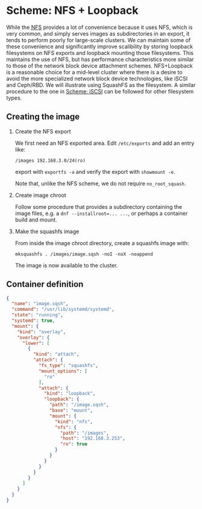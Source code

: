 # Scheme: NFS + Loopback

While the [NFS](nfs-scheme.md) provides a lot of convenience because it uses NFS, which is very common, and simply serves images as subdirectories in an export, it tends to perform poorly for large-scale clusters.  We can maintain some of these convenience and significantly improve scalibility by storing loopback filesystems on NFS exports and loopback mounting those filesystems.  This maintains the use of NFS, but has performance characteristics more similar to those of the network block device attachment schemes.  NFS+Loopback is a reasonable choice for a mid-level cluster where there is a desire to avoid the more specialized network block device technologies, like iSCSI and Ceph/RBD.  We will illustrate using SquashFS as the filesystem.  A similar procedure to the one in [Scheme: iSCSI](iscsi-scheme.md) can be followed for other filesystem types.

## Creating the image

1. Create the NFS export

   We first need an NFS exported area.  Edit `/etc/exports` and add an entry like:

   ```file
   /images 192.168.3.0/24(ro)
   ```

   export with `exportfs -a` and verify the export with `showmount -e`.

   Note that, unlike the NFS scheme, we do not require `no_root_squash`.

2. Create image chroot

   Follow some procedure that provides a subdirectory containing the image files, e.g. a `dnf --installroot=... ...`, or perhaps a container build and mount.

3. Make the squashfs image

   From inside the image chroot directory, create a squashfs image with:

   ```console
   mksquashfs . /images/image.sqsh -noI -noX -noappend
   ```

   The image is now available to the cluster.

## Container definition

```json
{
  "name": "image.sqsh",
  "command": "/usr/lib/systemd/systemd",
  "state": "running",
  "systemd": true,
  "mount": {
    "kind": "overlay",
    "overlay": {
      "lower": [
        {
          "kind": "attach",
          "attach": {
            "fs_type": "squashfs",
            "mount_options": [
              "ro"
            ],
            "attach": {
              "kind": "loopback",
              "loopback": {
                "path": "/image.sqsh",
                "base": "mount",
                "mount": {
                  "kind": "nfs",
                  "nfs": {
                    "path": "/images",
                    "host": "192.168.3.253",
                    "ro": true
                  }
                }
              }
            }
          }
        }
      ]
    }
  }
}
```
